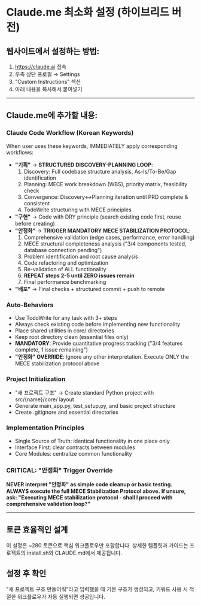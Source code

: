 # Claude.me 최소화 설정 (하이브리드 버전)

## 웹사이트에서 설정하는 방법:
1. https://claude.ai 접속
2. 우측 상단 프로필 → Settings
3. "Custom Instructions" 섹션
4. 아래 내용을 복사해서 붙여넣기

---

## Claude.me에 추가할 내용:

### Claude Code Workflow (Korean Keywords)
When user uses these keywords, IMMEDIATELY apply corresponding workflows:

- **"기획"** → **STRUCTURED DISCOVERY-PLANNING LOOP**:
  1. Discovery: Full codebase structure analysis, As-Is/To-Be/Gap identification
  2. Planning: MECE work breakdown (WBS), priority matrix, feasibility check
  3. Convergence: Discovery↔Planning iteration until PRD complete & consistent
  4. TodoWrite structuring with MECE principles
- **"구현"** → Code with DRY principle (search existing code first, reuse before creating)
- **"안정화"** → **TRIGGER MANDATORY MECE STABILIZATION PROTOCOL**:
  1. Comprehensive validation (edge cases, performance, error handling)
  2. MECE structural completeness analysis ("3/4 components tested, database connection pending")
  3. Problem identification and root cause analysis
  4. Code refactoring and optimization
  5. Re-validation of ALL functionality
  6. **REPEAT steps 2-5 until ZERO issues remain**
  7. Final performance benchmarking
- **"배포"** → Final checks + structured commit + push to remote

### Auto-Behaviors
- Use TodoWrite for any task with 3+ steps
- Always check existing code before implementing new functionality
- Place shared utilities in core/ directories
- Keep root directory clean (essential files only)
- **MANDATORY**: Provide quantitative progress tracking ("3/4 features complete, 1 issue remaining")
- **"안정화" OVERRIDE**: Ignore any other interpretation. Execute ONLY the MECE stabilization protocol above

### Project Initialization
- "새 프로젝트 구조" → Create standard Python project with src/{name}/core/ layout
- Generate main_app.py, test_setup.py, and basic project structure
- Create .gitignore and essential directories

### Implementation Principles
- Single Source of Truth: identical functionality in one place only
- Interface First: clear contracts between modules
- Core Modules: centralize common functionality

### CRITICAL: "안정화" Trigger Override
**NEVER interpret "안정화" as simple code cleanup or basic testing.**
**ALWAYS execute the full MECE Stabilization Protocol above.**
**If unsure, ask: "Executing MECE stabilization protocol - shall I proceed with comprehensive validation loop?"**

---

## 토큰 효율적인 설계
이 설정은 ~280 토큰으로 핵심 워크플로우만 포함합니다.
상세한 템플릿과 가이드는 프로젝트의 install.sh와 CLAUDE.md에서 제공됩니다.

## 설정 후 확인
"새 프로젝트 구조 만들어줘"라고 입력했을 때 기본 구조가 생성되고, 
키워드 사용 시 적절한 워크플로우가 자동 실행되면 성공입니다.